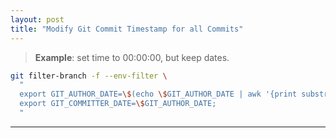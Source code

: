 ```yaml
---
layout: post
title: "Modify Git Commit Timestamp for all Commits"
---
```


> **Example**: set time to 00:00:00, but keep dates.

```bash
git filter-branch -f --env-filter \
  "
  export GIT_AUTHOR_DATE=\$(echo \$GIT_AUTHOR_DATE | awk '{print substr(\$1,2)}' | xargs -I {} date -r {} +'%a %b %Oe %T %Y +0000' | awk '{gsub(/[0-9]{2}:[0-9]{2}:[0-9]{2}/, "\""00:00:00"\""); gsub(/  /, "\"" "\""); print}');
  export GIT_COMMITTER_DATE=\$GIT_AUTHOR_DATE;
  "
```

---
